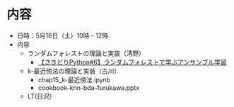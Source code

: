 # 内容

* 日時：5月16日（土）10時 - 12時
* 内容
  * ランダムフォレストの理論と実装（清野）
    * [【さきどりPython#6】ランダムフォレストで学ぶアンサンブル学習](https://bdarc.net/to-learn-basis-of-random-forest/)
  * k-最近傍法の理論と実装（古川）
    * chap15_k-最近傍法.ipynb
    * cookbook-knn-bda-furukawa.pptx
  * LT(日沢）
